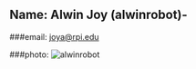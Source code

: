 ## Name: Alwin Joy (alwinrobot)-

###email: joya@rpi.edu


###photo: ![alwinrobot](https://en.gravatar.com/userimage/94827630/c1dc82b4c86042d89ff7d817d3d5f0af.jpg?size=200)
